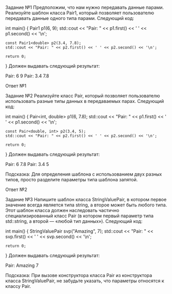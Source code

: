 Задание №1
Предположим, что нам нужно передавать данные парами. Реализуйте шаблон класса Pair1, который позволяет пользователю передавать данные одного типа парами. Следующий код:

int main()
{
	Pair1<int> p1(6, 9);
	std::cout << "Pair: " << p1.first() << ' ' << p1.second() << '\n';
 
	const Pair1<double> p2(3.4, 7.8);
	std::cout << "Pair: " << p2.first() << ' ' << p2.second() << '\n';
 
	return 0;
}
Должен выдавать следующий результат:

Pair: 6 9
Pair: 3.4 7.8

Ответ №1


Задание №2
Реализуйте класс Pair, который позволяет пользователю использовать разные типы данных в передаваемых парах. Следующий код:

int main()
{
	Pair<int, double> p1(6, 7.8);
	std::cout << "Pair: " << p1.first() << ' ' << p1.second() << '\n';
 
	const Pair<double, int> p2(3.4, 5);
	std::cout << "Pair: " << p2.first() << ' ' << p2.second() << '\n';
 
	return 0;
}
Должен выдавать следующий результат:

Pair: 6 7.8
Pair: 3.4 5

Подсказка: Для определения шаблона с использованием двух разных типов, просто разделите параметры типа шаблона запятой.

Ответ №2


Задание №3
Напишите шаблон класса StringValuePair, в котором первое значение всегда является типа string, а второе может быть любого типа. Этот шаблон класса должен наследовать частично специализированный класс Pair (в котором первый параметр типа std::string, а второй — «любой тип данных»). Следующий код:

int main()
{
	StringValuePair<int> svp("Amazing", 7);
	std::cout << "Pair: " << svp.first() << ' ' << svp.second() << '\n';
 
	return 0;
}
Должен выдавать следующий результат:

Pair: Amazing 7

Подсказка: При вызове конструктора класса Pair из конструктора класса StringValuePair, не забудьте указать, что параметры относятся к классу Pair.
